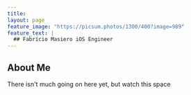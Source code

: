 ```yaml
---
title: 
layout: page
feature_image: "https://picsum.photos/1300/400?image=989"
feature_text: |
  ## Fabrício Masiero iOS Engineer
---
```


## About Me ##


There isn't much going on here yet, but watch this space
